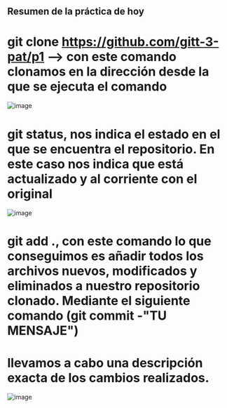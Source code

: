 ## Resumen de la práctica de hoy
# git clone https://github.com/gitt-3-pat/p1 --> con este comando clonamos en la dirección desde la que se ejecuta el comando
![image](https://github.com/joseguardo/p1/assets/122973291/a83b757c-dc6a-4618-a9f8-3708de2ae152)

# git status, nos indica el estado en el que se encuentra el repositorio. En este caso nos indica que está actualizado y al corriente con el original
![image](https://github.com/joseguardo/p1/assets/122973291/019e13eb-f540-4573-a3f2-c187038c0e5f)

# git add ., con este comando lo que conseguimos es añadir todos los archivos nuevos, modificados y eliminados a nuestro repositorio clonado. Mediante el siguiente comando (git commit -"TU MENSAJE") 
# llevamos a cabo una descripción exacta de los cambios realizados.
![image](https://github.com/joseguardo/p1/assets/122973291/b6e736e3-204b-4039-8259-19d3b044ea51)





